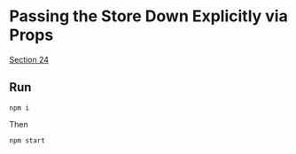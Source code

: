 Passing the Store Down Explicitly via Props
=============

[Section 24](https://egghead.io/lessons/javascript-redux-passing-the-store-down-explicitly-via-props)


## Run

```
npm i
```

Then
```
npm start
```
